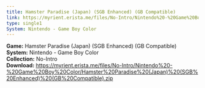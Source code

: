 ```yaml
---
title: Hamster Paradise (Japan) (SGB Enhanced) (GB Compatible)
link: https://myrient.erista.me/files/No-Intro/Nintendo%20-%20Game%20Boy%20Color/Hamster%20Paradise%20(Japan)%20(SGB%20Enhanced)%20(GB%20Compatible).zip
type: single1
System: Nintendo - Game Boy Color
---
```

<b>Game:</b> Hamster Paradise (Japan) (SGB Enhanced) (GB Compatible)<br>
<b>System:</b> Nintendo - Game Boy Color<br>
<b>Collection:</b> No-Intro<br>
<b>Download:</b> https://myrient.erista.me/files/No-Intro/Nintendo%20-%20Game%20Boy%20Color/Hamster%20Paradise%20(Japan)%20(SGB%20Enhanced)%20(GB%20Compatible).zip